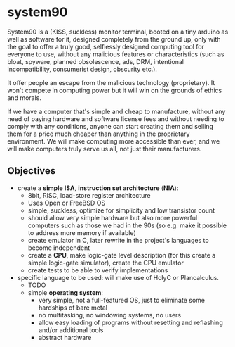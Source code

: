 # system90

System90 is a (KISS, suckless) monitor terminal, booted on a tiny arduino as well as software for it, designed completely from the ground up, only with the goal to offer a truly good, selflessly designed computing tool for everyone to use, without any malicious features or characteristics (such as bloat, spyware, planned obsolescence, ads, DRM, intentional incompatibility, consumerist design, obscurity etc.).

It offer people an escape from the malicious technology (proprietary). It won't compete in computing power but it will win on the grounds of ethics and morals.

If we have a computer that's simple and cheap to manufacture, without any need of paying hardware and software license fees and without needing to comply with any conditions, anyone can start creating them and selling them for a price much cheaper than anything in the proprietary environment. We will make computing more accessible than ever, and we will make computers truly serve us all, not just their manufacturers.

## Objectives

- create a **simple ISA**, **instruction set architecture** (**NIA**):
  - 8bit, RISC, load-store register architecture
  - Uses Open or FreeBSD OS
  - simple, suckless, optimize for simplicity and low transistor count
  - should allow very simple hardware but also more powerful computers such as those we had in the 90s (so e.g. make it possible to address more memory if available)
  - create emulator in C, later rewrite in the project's languages to become independent
  - create a **CPU**, make logic-gate level description (for this create a simple logic-gate simulator), create the CPU emulator
  - create tests to be able to verify implementations
- specific language to be used: will make use of HolyC or Plancalculus.
    - TODO
  - simple **operating system**:
    - very simple, not a full-featured OS, just to eliminate some hardships of bare metal
    - no multitasking, no windowing systems, no users
    - allow easy loading of programs without resetting and reflashing and/or additional tools
    - abstract hardware
